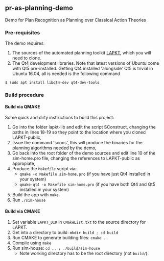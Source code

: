 ## pr-as-planning-demo

Demo for Plan Recognition as Planning over Classical Action Theories

### Pre-requisites

The demo requires:

 1. The sources of the automated planning toolkit [LAPKT](https://github.com/LAPKT-dev/LAPKT-public), which you will 
 need to clone.
 2. The Qt4 development libraries.  Note that latest versions of Ubuntu come with Qt5 pre-installed. Getting Qt4 installed 'alongside' Qt5 is trivial in Ubuntu 16.04, all is needed is the following command
 ```
 $ sudo apt install libqt4-dev qt4-dev-tools
 ```


### Build procedure

#### Build via QMAKE

Some quick and dirty instructions to build this project:

1. Go into the folder lapkt-lib and edit the script SConstruct, changing the paths in lines 18-19 so they point to 
the location where you cloned LAPKT-public,
2. Issue the command 'scons', this will produce the binaries for the planning algorithms needed by the demo,
3. Go back into the root folder of the demo sources and edit line 10 of the  sim-home.pro file, changing the 
references to LAPKT-public as appropiate,
4. Produce the `Makefile` script via:
    * `qmake -o Makefile sim-home.pro` (if you have just Qt4 installed in your system)
    * `qmake-qt4 -o Makefile sim-home.pro` (if you have both Qt4 and Qt5 installed in your system)
5. Build the app with ```make```.
6. Run `./sim-house`


#### Build via CMAKE

1. Set variable `LAPKT_DIR` in `CMakeList.txt` to the source directory for LAPKT.
2. Get into a directory to build: `mkdir build ; cd build`
3. Run CMAKE to generate building files: `cmake ..`
4. Compile using `make`
5. Run sim-house: `cd .. ; ./build/sim-house`
    * Note working directory has to be the root directory (not `build/`).